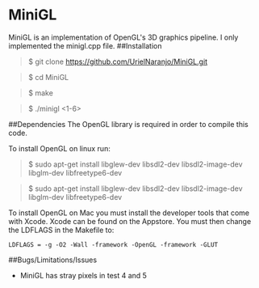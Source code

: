 # MiniGL
MiniGL is an implementation of OpenGL's 3D graphics pipeline. I only implemented the minigl.cpp file.
##Installation

>$ git clone https://github.com/UrielNaranjo/MiniGL.git

>$ cd MiniGL

>$ make

>$ ./minigl <1-6>

##Dependencies
The OpenGL library is required in order to compile this code.
   
To install OpenGL on linux run: 
>$ sudo apt-get install libglew-dev libsdl2-dev libsdl2-image-dev libglm-dev libfreetype6-dev

>$ sudo apt-get install libglew-dev libsdl2-dev libsdl2-image-dev libglm-dev libfreetype6-dev

To install OpenGL on Mac you must install the developer tools that come with Xcode. Xcode can be found on the Appstore.
You must then change the LDFLAGS in the Makefile to: 
```
LDFLAGS = -g -O2 -Wall -framework -OpenGL -framework -GLUT   
```
##Bugs/Limitations/Issues
* MiniGL has stray pixels in test 4 and 5
